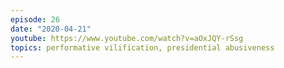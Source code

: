 ```yaml
---
episode: 26
date: "2020-04-21"
youtube: https://www.youtube.com/watch?v=aOxJQY-rSsg
topics: performative vilification, presidential abusiveness
---
```

